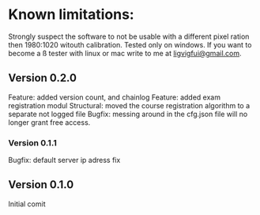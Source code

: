 # Known limitations:

Strongly suspect the software to not be usable with a different pixel ration then 1980:1020 witouth calibration.
Tested only on windows. If you want to become a ß tester with linux or mac write to me at ligvigfui@gmail.com.

## Version 0.2.0

Feature: added version count, and chainlog
Feature: added exam registration modul
Structural: moved the course registration algorithm to a separate not logged file
Bugfix: messing around in the cfg.json file will no longer grant free access.

### Version 0.1.1

Bugfix: default server ip adress fix

## Version 0.1.0

Initial comit